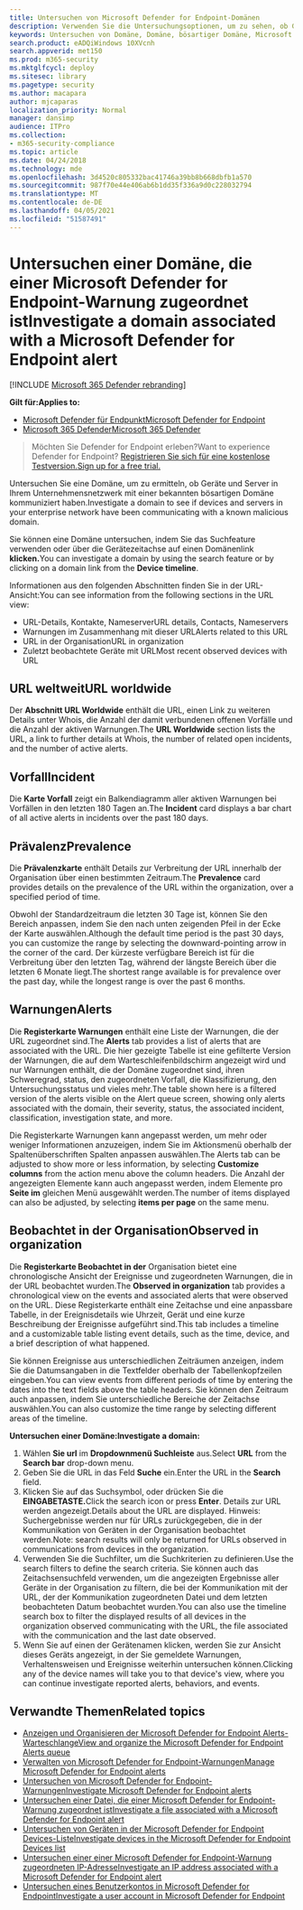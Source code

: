 ```yaml
---
title: Untersuchen von Microsoft Defender for Endpoint-Domänen
description: Verwenden Sie die Untersuchungsoptionen, um zu sehen, ob Geräte und Server mit bösartigen Domänen kommuniziert haben.
keywords: Untersuchen von Domäne, Domäne, bösartiger Domäne, Microsoft Defender Atp, Warnung, URL
search.product: eADQiWindows 10XVcnh
search.appverid: met150
ms.prod: m365-security
ms.mktglfcycl: deploy
ms.sitesec: library
ms.pagetype: security
ms.author: macapara
author: mjcaparas
localization_priority: Normal
manager: dansimp
audience: ITPro
ms.collection:
- m365-security-compliance
ms.topic: article
ms.date: 04/24/2018
ms.technology: mde
ms.openlocfilehash: 3d4520c805332bac41746a39bb8b668dbfb1a570
ms.sourcegitcommit: 987f70e44e406ab6b1dd35f336a9d0c228032794
ms.translationtype: MT
ms.contentlocale: de-DE
ms.lasthandoff: 04/05/2021
ms.locfileid: "51587491"
---
```

# <a name="investigate-a-domain-associated-with-a-microsoft-defender-for-endpoint-alert"></a><span data-ttu-id="965da-104">Untersuchen einer Domäne, die einer Microsoft Defender for Endpoint-Warnung zugeordnet ist</span><span class="sxs-lookup"><span data-stu-id="965da-104">Investigate a domain associated with a Microsoft Defender for Endpoint alert</span></span>

[!INCLUDE [Microsoft 365 Defender rebranding](../../includes/microsoft-defender.md)]


<span data-ttu-id="965da-105">**Gilt für:**</span><span class="sxs-lookup"><span data-stu-id="965da-105">**Applies to:**</span></span>
- [<span data-ttu-id="965da-106">Microsoft Defender für Endpunkt</span><span class="sxs-lookup"><span data-stu-id="965da-106">Microsoft Defender for Endpoint</span></span>](https://go.microsoft.com/fwlink/p/?linkid=2154037)
- [<span data-ttu-id="965da-107">Microsoft 365 Defender</span><span class="sxs-lookup"><span data-stu-id="965da-107">Microsoft 365 Defender</span></span>](https://go.microsoft.com/fwlink/?linkid=2118804)

><span data-ttu-id="965da-108">Möchten Sie Defender for Endpoint erleben?</span><span class="sxs-lookup"><span data-stu-id="965da-108">Want to experience Defender for Endpoint?</span></span> [<span data-ttu-id="965da-109">Registrieren Sie sich für eine kostenlose Testversion.</span><span class="sxs-lookup"><span data-stu-id="965da-109">Sign up for a free trial.</span></span>](https://www.microsoft.com/microsoft-365/windows/microsoft-defender-atp?ocid=docs-wdatp-investigatedomain-abovefoldlink) 

<span data-ttu-id="965da-110">Untersuchen Sie eine Domäne, um zu ermitteln, ob Geräte und Server in Ihrem Unternehmensnetzwerk mit einer bekannten bösartigen Domäne kommuniziert haben.</span><span class="sxs-lookup"><span data-stu-id="965da-110">Investigate a domain to see if devices and servers in your enterprise network have been communicating with a known malicious domain.</span></span>

<span data-ttu-id="965da-111">Sie können eine Domäne untersuchen, indem Sie das Suchfeature verwenden oder über die Gerätezeitachse auf einen Domänenlink **klicken.**</span><span class="sxs-lookup"><span data-stu-id="965da-111">You can investigate a domain by using the search feature or by clicking on a domain link from the **Device timeline**.</span></span>

<span data-ttu-id="965da-112">Informationen aus den folgenden Abschnitten finden Sie in der URL-Ansicht:</span><span class="sxs-lookup"><span data-stu-id="965da-112">You can see information from the following sections in the URL view:</span></span>

- <span data-ttu-id="965da-113">URL-Details, Kontakte, Nameserver</span><span class="sxs-lookup"><span data-stu-id="965da-113">URL details, Contacts, Nameservers</span></span>
- <span data-ttu-id="965da-114">Warnungen im Zusammenhang mit dieser URL</span><span class="sxs-lookup"><span data-stu-id="965da-114">Alerts related to this URL</span></span> 
- <span data-ttu-id="965da-115">URL in der Organisation</span><span class="sxs-lookup"><span data-stu-id="965da-115">URL in organization</span></span>
- <span data-ttu-id="965da-116">Zuletzt beobachtete Geräte mit URL</span><span class="sxs-lookup"><span data-stu-id="965da-116">Most recent observed devices with URL</span></span>

## <a name="url-worldwide"></a><span data-ttu-id="965da-117">URL weltweit</span><span class="sxs-lookup"><span data-stu-id="965da-117">URL worldwide</span></span>

<span data-ttu-id="965da-118">Der **Abschnitt URL Worldwide** enthält die URL, einen Link zu weiteren Details unter Whois, die Anzahl der damit verbundenen offenen Vorfälle und die Anzahl der aktiven Warnungen.</span><span class="sxs-lookup"><span data-stu-id="965da-118">The **URL Worldwide** section lists the URL, a link to further details at Whois, the number of related open incidents, and the number of active alerts.</span></span>

## <a name="incident"></a><span data-ttu-id="965da-119">Vorfall</span><span class="sxs-lookup"><span data-stu-id="965da-119">Incident</span></span>

<span data-ttu-id="965da-120">Die **Karte Vorfall** zeigt ein Balkendiagramm aller aktiven Warnungen bei Vorfällen in den letzten 180 Tagen an.</span><span class="sxs-lookup"><span data-stu-id="965da-120">The **Incident** card displays a bar chart of all active alerts in incidents over the past 180 days.</span></span>

## <a name="prevalence"></a><span data-ttu-id="965da-121">Prävalenz</span><span class="sxs-lookup"><span data-stu-id="965da-121">Prevalence</span></span>

<span data-ttu-id="965da-122">Die **Prävalenzkarte** enthält Details zur Verbreitung der URL innerhalb der Organisation über einen bestimmten Zeitraum.</span><span class="sxs-lookup"><span data-stu-id="965da-122">The **Prevalence** card provides details on the prevalence of the URL within the organization, over a specified period of time.</span></span>

<span data-ttu-id="965da-123">Obwohl der Standardzeitraum die letzten 30 Tage ist, können Sie den Bereich anpassen, indem Sie den nach unten zeigenden Pfeil in der Ecke der Karte auswählen.</span><span class="sxs-lookup"><span data-stu-id="965da-123">Although the default time period is the past 30 days, you can customize the range by selecting the downward-pointing arrow in the corner of the card.</span></span> <span data-ttu-id="965da-124">Der kürzeste verfügbare Bereich ist für die Verbreitung über den letzten Tag, während der längste Bereich über die letzten 6 Monate liegt.</span><span class="sxs-lookup"><span data-stu-id="965da-124">The shortest range available is for prevalence over the past day, while the longest range is over the past 6 months.</span></span>

## <a name="alerts"></a><span data-ttu-id="965da-125">Warnungen</span><span class="sxs-lookup"><span data-stu-id="965da-125">Alerts</span></span>

<span data-ttu-id="965da-126">Die **Registerkarte Warnungen** enthält eine Liste der Warnungen, die der URL zugeordnet sind.</span><span class="sxs-lookup"><span data-stu-id="965da-126">The **Alerts** tab provides a list of alerts that are associated with the URL.</span></span> <span data-ttu-id="965da-127">Die hier gezeigte Tabelle ist eine gefilterte Version der Warnungen, die auf dem Warteschleifenbildschirm angezeigt wird und nur Warnungen enthält, die der Domäne zugeordnet sind, ihren Schweregrad, status, den zugeordneten Vorfall, die Klassifizierung, den Untersuchungsstatus und vieles mehr.</span><span class="sxs-lookup"><span data-stu-id="965da-127">The table shown here is a filtered version of the alerts visible on the Alert queue screen, showing only alerts associated with the domain, their severity, status, the associated incident, classification, investigation state, and more.</span></span>

<span data-ttu-id="965da-128">Die Registerkarte Warnungen kann angepasst werden, um  mehr oder weniger Informationen anzuzeigen, indem Sie im Aktionsmenü oberhalb der Spaltenüberschriften Spalten anpassen auswählen.</span><span class="sxs-lookup"><span data-stu-id="965da-128">The Alerts tab can be adjusted to show more or less information, by selecting **Customize columns** from the action menu above the column headers.</span></span> <span data-ttu-id="965da-129">Die Anzahl der angezeigten Elemente kann auch angepasst werden, indem Elemente pro **Seite im** gleichen Menü ausgewählt werden.</span><span class="sxs-lookup"><span data-stu-id="965da-129">The number of items displayed can also be adjusted, by selecting **items per page** on the same menu.</span></span>

## <a name="observed-in-organization"></a><span data-ttu-id="965da-130">Beobachtet in der Organisation</span><span class="sxs-lookup"><span data-stu-id="965da-130">Observed in organization</span></span>

<span data-ttu-id="965da-131">Die **Registerkarte Beobachtet in der** Organisation bietet eine chronologische Ansicht der Ereignisse und zugeordneten Warnungen, die in der URL beobachtet wurden.</span><span class="sxs-lookup"><span data-stu-id="965da-131">The **Observed in organization** tab provides a chronological view on the events and associated alerts that were observed on the URL.</span></span> <span data-ttu-id="965da-132">Diese Registerkarte enthält eine Zeitachse und eine anpassbare Tabelle, in der Ereignisdetails wie Uhrzeit, Gerät und eine kurze Beschreibung der Ereignisse aufgeführt sind.</span><span class="sxs-lookup"><span data-stu-id="965da-132">This tab includes a timeline and a customizable table listing event details, such as the time, device, and a brief description of what happened.</span></span> 

<span data-ttu-id="965da-133">Sie können Ereignisse aus unterschiedlichen Zeiträumen anzeigen, indem Sie die Datumsangaben in die Textfelder oberhalb der Tabellenkopfzeilen eingeben.</span><span class="sxs-lookup"><span data-stu-id="965da-133">You can view events from different periods of time by entering the dates into the text fields above the table headers.</span></span> <span data-ttu-id="965da-134">Sie können den Zeitraum auch anpassen, indem Sie unterschiedliche Bereiche der Zeitachse auswählen.</span><span class="sxs-lookup"><span data-stu-id="965da-134">You can also customize the time range by selecting different areas of the timeline.</span></span>

<span data-ttu-id="965da-135">**Untersuchen einer Domäne:**</span><span class="sxs-lookup"><span data-stu-id="965da-135">**Investigate a domain:**</span></span>

1. <span data-ttu-id="965da-136">Wählen **Sie url** im **Dropdownmenü Suchleiste** aus.</span><span class="sxs-lookup"><span data-stu-id="965da-136">Select **URL** from the **Search bar** drop-down menu.</span></span>
2. <span data-ttu-id="965da-137">Geben Sie die URL in das Feld **Suche** ein.</span><span class="sxs-lookup"><span data-stu-id="965da-137">Enter the URL in the **Search** field.</span></span>
3. <span data-ttu-id="965da-138">Klicken Sie auf das Suchsymbol, oder drücken Sie die **EINGABETASTE.**</span><span class="sxs-lookup"><span data-stu-id="965da-138">Click the search icon   or press **Enter**.</span></span> <span data-ttu-id="965da-139">Details zur URL werden angezeigt.</span><span class="sxs-lookup"><span data-stu-id="965da-139">Details about the URL are displayed.</span></span> <span data-ttu-id="965da-140">Hinweis: Suchergebnisse werden nur für URLs zurückgegeben, die in der Kommunikation von Geräten in der Organisation beobachtet werden.</span><span class="sxs-lookup"><span data-stu-id="965da-140">Note: search results will only be returned for URLs observed in communications from devices in the organization.</span></span>
4. <span data-ttu-id="965da-141">Verwenden Sie die Suchfilter, um die Suchkriterien zu definieren.</span><span class="sxs-lookup"><span data-stu-id="965da-141">Use the search filters to define the search criteria.</span></span> <span data-ttu-id="965da-142">Sie können auch das Zeitachsensuchfeld verwenden, um die angezeigten Ergebnisse aller Geräte in der Organisation zu filtern, die bei der Kommunikation mit der URL, der der Kommunikation zugeordneten Datei und dem letzten beobachteten Datum beobachtet wurden.</span><span class="sxs-lookup"><span data-stu-id="965da-142">You can also use the timeline search box to filter the displayed results of all devices in the organization observed communicating with the URL, the file associated with the communication and the last date observed.</span></span>
5. <span data-ttu-id="965da-143">Wenn Sie auf einen der Gerätenamen klicken, werden Sie zur Ansicht dieses Geräts angezeigt, in der Sie gemeldete Warnungen, Verhaltensweisen und Ereignisse weiterhin untersuchen können.</span><span class="sxs-lookup"><span data-stu-id="965da-143">Clicking any of the device names will take you to that device's view, where you can continue investigate reported alerts, behaviors, and events.</span></span>

## <a name="related-topics"></a><span data-ttu-id="965da-144">Verwandte Themen</span><span class="sxs-lookup"><span data-stu-id="965da-144">Related topics</span></span>
- [<span data-ttu-id="965da-145">Anzeigen und Organisieren der Microsoft Defender for Endpoint Alerts-Warteschlange</span><span class="sxs-lookup"><span data-stu-id="965da-145">View and organize the Microsoft Defender for Endpoint Alerts queue</span></span>](alerts-queue.md)
- [<span data-ttu-id="965da-146">Verwalten von Microsoft Defender for Endpoint-Warnungen</span><span class="sxs-lookup"><span data-stu-id="965da-146">Manage Microsoft Defender for Endpoint alerts</span></span>](manage-alerts.md)
- [<span data-ttu-id="965da-147">Untersuchen von Microsoft Defender for Endpoint-Warnungen</span><span class="sxs-lookup"><span data-stu-id="965da-147">Investigate Microsoft Defender for Endpoint alerts</span></span>](investigate-alerts.md)
- [<span data-ttu-id="965da-148">Untersuchen einer Datei, die einer Microsoft Defender for Endpoint-Warnung zugeordnet ist</span><span class="sxs-lookup"><span data-stu-id="965da-148">Investigate a file associated with a Microsoft Defender for Endpoint alert</span></span>](investigate-files.md)
- [<span data-ttu-id="965da-149">Untersuchen von Geräten in der Microsoft Defender for Endpoint Devices-Liste</span><span class="sxs-lookup"><span data-stu-id="965da-149">Investigate devices in the Microsoft Defender for Endpoint Devices list</span></span>](investigate-machines.md)
- [<span data-ttu-id="965da-150">Untersuchen einer einer Microsoft Defender for Endpoint-Warnung zugeordneten IP-Adresse</span><span class="sxs-lookup"><span data-stu-id="965da-150">Investigate an IP address associated with a Microsoft Defender for Endpoint alert</span></span>](investigate-ip.md)
- [<span data-ttu-id="965da-151">Untersuchen eines Benutzerkontos in Microsoft Defender for Endpoint</span><span class="sxs-lookup"><span data-stu-id="965da-151">Investigate a user account in Microsoft Defender for Endpoint</span></span>](investigate-user.md)
